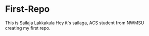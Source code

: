 # First-Repo
This is Sailaja Lakkakula
Hey it's sailaga, ACS student from NWMSU creating my first repo.
